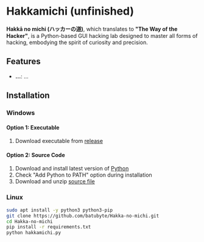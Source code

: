 # Hakkamichi (unfinished)

**Hakkā no michi (ハッカーの道)**, which translates to **"The Way of the Hacker"**, is a Python-based GUI hacking lab designed to master all forms of hacking, embodying the spirit of curiosity and precision.

## Features

- **...**: ...

## Installation

### Windows
#### Option 1: Executable
   1. Download executable from [release](https://github.com/batubyte/Hakka-no-michi/releases)

#### Option 2: Source Code
   1. Download and install latest version of [Python](https://www.python.org/downloads)
   2. Check "Add Python to PATH" option during installation
   3. Download and unzip [source file](https://github.com/batubyte/Hakka-no-michi/archive/refs/heads/main.zip)

### Linux
```bash
sudo apt install -y python3 python3-pip
git clone https://github.com/batubyte/Hakka-no-michi.git
cd Hakka-no-michi
pip install -r requirements.txt
python hakkamichi.py
```
